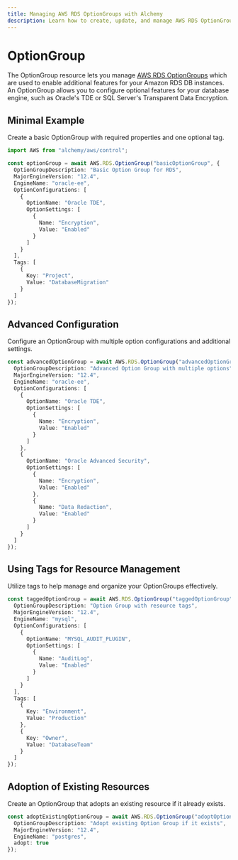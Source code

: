 ```yaml
---
title: Managing AWS RDS OptionGroups with Alchemy
description: Learn how to create, update, and manage AWS RDS OptionGroups using Alchemy Cloud Control.
---
```


# OptionGroup

The OptionGroup resource lets you manage [AWS RDS OptionGroups](https://docs.aws.amazon.com/rds/latest/userguide/) which are used to enable additional features for your Amazon RDS DB instances. An OptionGroup allows you to configure optional features for your database engine, such as Oracle's TDE or SQL Server's Transparent Data Encryption.

## Minimal Example

Create a basic OptionGroup with required properties and one optional tag.

```ts
import AWS from "alchemy/aws/control";

const optionGroup = await AWS.RDS.OptionGroup("basicOptionGroup", {
  OptionGroupDescription: "Basic Option Group for RDS",
  MajorEngineVersion: "12.4",
  EngineName: "oracle-ee",
  OptionConfigurations: [
    {
      OptionName: "Oracle TDE",
      OptionSettings: [
        {
          Name: "Encryption",
          Value: "Enabled"
        }
      ]
    }
  ],
  Tags: [
    {
      Key: "Project",
      Value: "DatabaseMigration"
    }
  ]
});
```

## Advanced Configuration

Configure an OptionGroup with multiple option configurations and additional settings.

```ts
const advancedOptionGroup = await AWS.RDS.OptionGroup("advancedOptionGroup", {
  OptionGroupDescription: "Advanced Option Group with multiple options",
  MajorEngineVersion: "12.4",
  EngineName: "oracle-ee",
  OptionConfigurations: [
    {
      OptionName: "Oracle TDE",
      OptionSettings: [
        {
          Name: "Encryption",
          Value: "Enabled"
        }
      ]
    },
    {
      OptionName: "Oracle Advanced Security",
      OptionSettings: [
        {
          Name: "Encryption",
          Value: "Enabled"
        },
        {
          Name: "Data Redaction",
          Value: "Enabled"
        }
      ]
    }
  ]
});
```

## Using Tags for Resource Management

Utilize tags to help manage and organize your OptionGroups effectively.

```ts
const taggedOptionGroup = await AWS.RDS.OptionGroup("taggedOptionGroup", {
  OptionGroupDescription: "Option Group with resource tags",
  MajorEngineVersion: "12.4",
  EngineName: "mysql",
  OptionConfigurations: [
    {
      OptionName: "MYSQL_AUDIT_PLUGIN",
      OptionSettings: [
        {
          Name: "AuditLog",
          Value: "Enabled"
        }
      ]
    }
  ],
  Tags: [
    {
      Key: "Environment",
      Value: "Production"
    },
    {
      Key: "Owner",
      Value: "DatabaseTeam"
    }
  ]
});
```

## Adoption of Existing Resources

Create an OptionGroup that adopts an existing resource if it already exists.

```ts
const adoptExistingOptionGroup = await AWS.RDS.OptionGroup("adoptOptionGroup", {
  OptionGroupDescription: "Adopt existing Option Group if it exists",
  MajorEngineVersion: "12.4",
  EngineName: "postgres",
  adopt: true
});
```